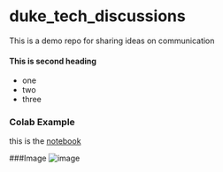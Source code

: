 # duke_tech_discussions
This is a demo repo for sharing ideas on communication

#### This is second heading
* one
* two 
* three

### Colab Example
this is the [notebook](https://github.com/gbolia/duke_tech_discussions/blob/main/technical_docs.ipynb)

###Image
![image](https://user-images.githubusercontent.com/13788808/157076125-0268e9ac-7e8d-4b4e-a0f8-9746e4fce57e.png)
